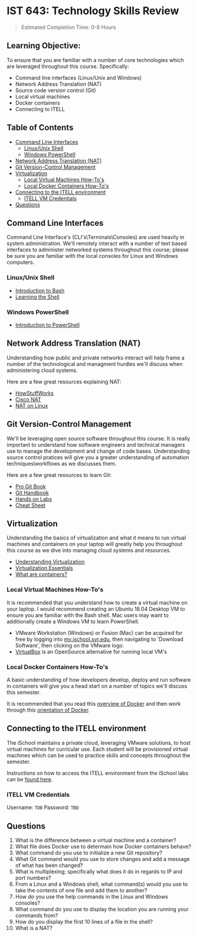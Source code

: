 # IST 643: Technology Skills Review <!-- omit in toc -->

> Estimated Completion Time: 0-8 Hours

## Learning Objective: <!-- omit in toc -->

To ensure that you are familiar with a number of core technologies which are leveraged throughout this course. Specifically:

- Command line interfaces (Linux/Unix and Windows)
- Network Address Translation (NAT)
- Source code version control (Git)
- Local virtual machines
- Docker containers
- Connecting to ITELL

## Table of Contents <!-- omit in toc -->

- [Command Line Interfaces](#command-line-interfaces)
  - [Linux/Unix Shell](#linuxunix-shell)
  - [Windows PowerShell](#windows-powershell)
- [Network Address Translation (NAT)](#network-address-translation-nat)
- [Git Version-Control Management](#git-version-control-management)
- [Virtualization](#virtualization)
  - [Local Virtual Machines How-To's](#local-virtual-machines-how-tos)
  - [Local Docker Containers How-To's](#local-docker-containers-how-tos)
- [Connecting to the ITELL environment](#connecting-to-the-itell-environment)
  - [ITELL VM Credentials](#itell-vm-credentials)
- [Questions](#questions)

## Command Line Interfaces

Command Line Interface's (CLI's\Terminals\Consoles) are used heavily in system administration. We'll remotely interact with a number of text based interfaces to administer networked systems throughout this course; please be sure you are familiar with the local consoles for Linux and Windows computers.

### Linux/Unix Shell

- [Introduction to Bash](https://programminghistorian.org/en/lessons/intro-to-bash)
- [Learning the Shell](http://linuxcommand.org/lc3_learning_the_shell.php)

### Windows PowerShell

- [Introduction to PowerShell](https://programminghistorian.org/en/lessons/intro-to-powershell)

## Network Address Translation (NAT)

Understanding how public and private networks interact will help frame a number of the technological and managment hurdles we'll discuss when administering cloud systems.

Here are a few great resources explaining NAT:
- [HowStuffWorks](https://computer.howstuffworks.com/nat.htm)
- [Cisco NAT](https://www.cisco.com/c/en/us/support/docs/ip/network-address-translation-nat/26704-nat-faq-00.html)
- [NAT on Linux](https://www.karlrupp.net/en/computer/nat_tutorial)

## Git Version-Control Management

We'll be leveraging open source software throughout this course. It is really important to understand how software engineers and technical managers use to manage the development and change of code bases. Understanding source control pratices will give you a greater understanding of automation techniques\workflows as we discusses them.

Here are a few great resources to learn Git:

- [Pro Git Book](https://git-scm.com/book/en/v2)
- [Git Handbook](https://guides.github.com/introduction/git-handbook/)
- [Hands on Labs](https://www.katacoda.com/courses/git)
- [Cheat Sheet](https://services.github.com/on-demand/downloads/github-git-cheat-sheet/)

## Virtualization

Understanding the basics of virtualization and what it means to run virtual machines and containers on your laptop will greatly help you throughout this course as we dive into managing cloud systems and resources.

- [Understanding Virtualization](https://www.redhat.com/en/topics/virtualization)
- [Virtualization Essentials](https://www.vmware.com/content/dam/digitalmarketing/vmware/en/pdf/ebook/gated-vmw-ebook-virtualization-essentials.pdf)
- [What are containers?](https://www.cio.com/article/2924995/software/what-are-containers-and-why-do-you-need-them.html)

### Local Virtual Machines How-To's

It is recommended that you understand how to create a virtual machine on your laptop. I would recommend creating an Ubuntu 18.04 Desktop VM to ensure you are familiar with the Bash shell. Mac users may want to additionally create a Windows VM to learn PowerShell.

- VMware Workstation (Windows) or Fusion (Mac) can be acquired for free by logging into [my.ischool.syr.edu](https://my.ischool.syr.edu/), then navigating to 'Download Software', then clicking on the VMware logo.
- [VirtualBox](https://www.virtualbox.org/) is an OpenSource alternative for running local VM's

### Local Docker Containers How-To's

A basic understanding of how developers develop, deploy and run software in containers will give you a head start on a number of topics we'll discuss this semester.

It is recommended that you read this [overview of Docker](https://docs.docker.com/engine/docker-overview/) and then work through this [orientation of Docker](https://docs.docker.com/get-started/).

## Connecting to the ITELL environment

The iSchool maintains a private cloud, leveraging VMware solutions, to host virtual machines for curricular use. Each student will be provisioned virtual machines which can be used to practice skills and concepts throughout the semester.

Instructions on how to access the ITELL environment from the iSchool labs can be [found here](https://answers.syr.edu/x/coENB).

### ITELL VM Credentials

Username: `TDB`  Password: `TBD`

## Questions

1. What is the difference between a virtual machine and a container?
2. What file does Docker use to determain how Docker containers behave?
3. What command do you use to initialize a new Git repository?
4. What Git command would you use to store changes and add a message of what has been changed?
5. What is multiplexing; specifically what does it do in regards to IP and port numbers?
6. From a Linux and a Windows shell, what command(s) would you use to take the contents of one file and add them to another?
7. How do you use the help commands in the Linux and Windows consoles?
8. What command do you use to display the location you are running your commands from?
9. How do you display the first 10 lines of a file in the shell?
10. What is a NAT?